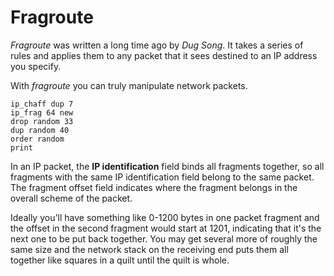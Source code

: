 # Fragroute

_Fragroute_ was written a long time ago by _Dug Song_. It takes a series of rules and applies them to any packet that it sees destined to an IP address you specify.

With _fragroute_ you can truly manipulate network packets.

```
ip_chaff dup 7
ip_frag 64 new
drop random 33
dup random 40
order random
print
```

In an IP packet, the __IP identification__  field binds all fragments together, so all fragments with the same IP identification field belong to the same packet. The fragment offset field indicates where the fragment belongs in the overall scheme of the packet.

Ideally you'll have something like 0-1200 bytes in one packet fragment and the offset in the second fragment would start at 1201, indicating that it's the next one to be put back together. You may get several more of roughly the same size and the network stack on the receiving end puts them all together like squares in a quilt until the quilt is whole.


